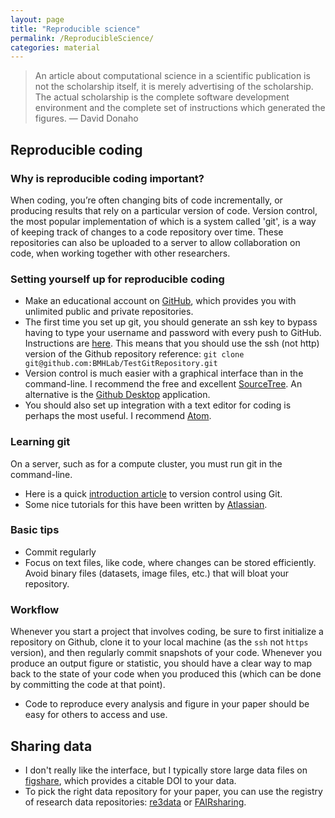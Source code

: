 ```yaml
---
layout: page
title: "Reproducible science"
permalink: /ReproducibleScience/
categories: material
---
```


> An article about computational science in a scientific publication is not the scholarship itself, it is merely advertising of the scholarship. The actual scholarship is the complete software development environment and the complete set of instructions which generated the figures.
— David Donaho

## Reproducible coding

### Why is reproducible coding important?

When coding, you’re often changing bits of code incrementally, or producing results that rely on a particular version of code.
Version control, the most popular implementation of which is a system called 'git', is a way of keeping track of changes to a code repository over time.
These repositories can also be uploaded to a server to allow collaboration on code, when working together with other researchers.

### Setting yourself up for reproducible coding

* Make an educational account on [GitHub](github.com), which provides you with unlimited public and private repositories.
* The first time you set up git, you should generate an ssh key to bypass having to type your username and password with every push to GitHub.
Instructions are [here](https://help.github.com/articles/generating-an-ssh-key/).
This means that you should use the ssh (not http) version of the Github repository reference: `git clone git@github.com:BMHLab/TestGitRepository.git`
* Version control is much easier with a graphical interface than in the command-line.
  I recommend the free and excellent [SourceTree](https://www.sourcetreeapp.com).
  An alternative is the [Github Desktop](https://desktop.github.com) application.
* You should also set up integration with a text editor for coding is perhaps the most useful. I recommend [Atom](https://atom.io/).

### Learning git
On a server, such as for a compute cluster, you must run git in the command-line.
* Here is a quick [introduction article](http://journals.plos.org/ploscompbiol/article?id=10.1371/journal.pcbi.1004668) to version control using Git.
* Some nice tutorials for this have been written by [Atlassian](https://www.atlassian.com/git/).

### Basic tips

* Commit regularly
* Focus on text files, like code, where changes can be stored efficiently.
Avoid binary files (datasets, image files, etc.) that will bloat your repository.

### Workflow

Whenever you start a project that involves coding, be sure to first initialize a repository on Github, clone it to your local machine (as the `ssh` not `https` version), and then regularly commit snapshots of your code.
Whenever you produce an output figure or statistic, you should have a clear way to map back to the state of your code when you produced this (which can be done by committing the code at that point).

* Code to reproduce every analysis and figure in your paper should be easy for others to access and use.

## Sharing data

* I don't really like the interface, but I typically store large data files on [figshare](https://figshare.com), which provides a citable DOI to your data.
* To pick the right data repository for your paper, you can use the registry of research data repositories: [re3data](https://www.re3data.org/) or [FAIRsharing](https://fairsharing.org/).
